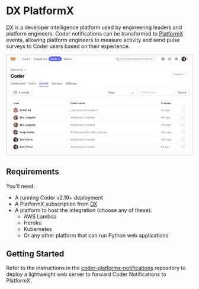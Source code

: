 # DX PlatformX

[DX](https://getdx.com) is a developer intelligence platform used by engineering
leaders and platform engineers. Coder notifications can be transformed to
[PlatformX](https://getdx.com/platformx) events, allowing platform engineers to
measure activity and send pulse surveys to Coder users based on their
experience.

![PlatformX Events in Coder](../../images/integrations/platformx-screenshot.png)

## Requirements

You'll need:

- A running Coder v2.19+ deployment
- A PlatformX subscription from [DX](https://getdx.com/)
- A platform to host the integration (choose any of these):
  - AWS Lambda
  - Heroku
  - Kubernetes
  - Or any other platform that can run Python web applications

## Getting Started

Refer to the instructions in the
[coder-platformx-notifications](https://github.com/coder/coder-platformx-notifications)
repository to deploy a lightweight web server to forward Coder Notifications to
PlatformX.
